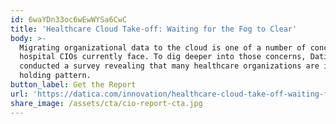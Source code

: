 ```yaml
---
id: 6waYDn33oc6wEwWYSa6CwC
title: 'Healthcare Cloud Take-off: Waiting for the Fog to Clear'
body: >-
  Migrating organizational data to the cloud is one of a number of concerns
  hospital CIOs currently face. To dig deeper into those concerns, Datica
  conducted a survey revealing that many healthcare organizations are in a
  holding pattern. 
button_label: Get the Report
url: 'https://datica.com/innovation/healthcare-cloud-take-off-waiting-for-fog-clear/'
share_image: /assets/cta/cio-report-cta.jpg
---
```


  